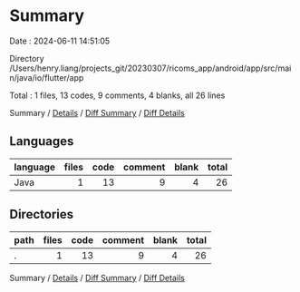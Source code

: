 # Summary

Date : 2024-06-11 14:51:05

Directory /Users/henry.liang/projects_git/20230307/ricoms_app/android/app/src/main/java/io/flutter/app

Total : 1 files,  13 codes, 9 comments, 4 blanks, all 26 lines

Summary / [Details](details.md) / [Diff Summary](diff.md) / [Diff Details](diff-details.md)

## Languages
| language | files | code | comment | blank | total |
| :--- | ---: | ---: | ---: | ---: | ---: |
| Java | 1 | 13 | 9 | 4 | 26 |

## Directories
| path | files | code | comment | blank | total |
| :--- | ---: | ---: | ---: | ---: | ---: |
| . | 1 | 13 | 9 | 4 | 26 |

Summary / [Details](details.md) / [Diff Summary](diff.md) / [Diff Details](diff-details.md)